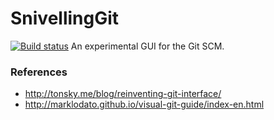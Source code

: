 SnivellingGit
=============

[![Build status](https://ci.appveyor.com/api/projects/status/6k8rb18w3e3gagqs)](https://ci.appveyor.com/project/i-e-b/snivellinggit) An experimental GUI for the Git SCM.

### References

* http://tonsky.me/blog/reinventing-git-interface/
* http://marklodato.github.io/visual-git-guide/index-en.html

